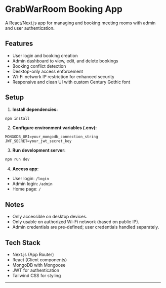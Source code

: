 # GrabWarRoom Booking App

A React/Next.js app for managing and booking meeting rooms with admin and user authentication.

## Features

* User login and booking creation
* Admin dashboard to view, edit, and delete bookings
* Booking conflict detection
* Desktop-only access enforcement
* Wi-Fi network IP restriction for enhanced security
* Responsive and clean UI with custom Century Gothic font

## Setup

1. **Install dependencies:**

```bash
npm install
```

2. **Configure environment variables (.env):**

```env
MONGODB_URI=your_mongodb_connection_string
JWT_SECRET=your_jwt_secret_key
```

3. **Run development server:**

```bash
npm run dev
```

4. **Access app:**

* User login: `/login`
* Admin login: `/admin`
* Home page: `/`

## Notes

* Only accessible on desktop devices.
* Only usable on authorized Wi-Fi network (based on public IP).
* Admin credentials are pre-defined; user credentials handled separately.

## Tech Stack

* Next.js (App Router)
* React (Client components)
* MongoDB with Mongoose
* JWT for authentication
* Tailwind CSS for styling

---

